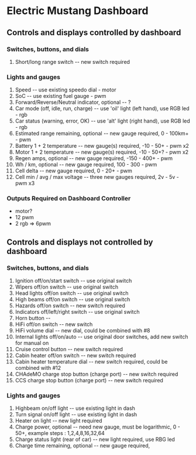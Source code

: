 # Electric Mustang Dashboard

## Controls and displays controlled by dashboard

### Switches, buttons, and dials

1. Short/long range switch -- new switch required

### Lights and gauges

1. Speed -- use existing speedo dial - motor
2. SoC -- use existing fuel gauge - pwm
3. Forward/Reverse/Neutral indicator, optional -- ?
4. Car mode (off, idle, run, charge) -- use 'oil' light (left hand), use RGB led - rgb
5. Car status (warning, error, OK) -- use 'alt' light (right hand), use RGB led - rgb
6. Estimated range remaining, optional -- new gauge required, 0 - 100km+ - pwm
7. Battery 1 + 2 temperature -- new gauge(s) required, -10 - 50+ - pwm x2
8. Motor 1 + 2 temperature -- new gauge(s) required, -10 - 50+? - pwm x2
9. Regen amps, optional -- new gauge required, -150 - 400+ - pwm
10. Wh / km, optional -- new gauge required, 100 - 300 - pwm
11. Cell delta -- new gauge required, 0 - 20+ - pwm
12. Cell min / avg / max voltage -- three new gauges required, 2v - 5v - pwm x3

### Outputs Required on Dashboard Controller

* motor?
* 12 pwm
* 2 rgb => 6pwm

## Controls and displays not controlled by dashboard

### Switches, buttons, and dials

1. Ignition off/on/start switch -- use original switch
2. Wipers off/on switch -- use original switch
3. Head lights off/on switch -- use original switch
4. High beams off/on switch -- use original switch
5. Hazards off/on switch -- new switch required
6. Indicators off/left/right switch -- use original switch
7. Horn button -- 
8. HiFi off/on switch -- new switch
9. HiFi volume dial -- new dial, could be combined with #8
10. Internal lights off/on/auto -- use original door switches, add new switch for manual on
11. Cruise control button -- new switch required
12. Cabin heater off/on switch -- new switch required
13. Cabin heater temperature dial -- new switch required, could be combined with #12
14. CHAdeMO charge stop button (charge port) -- new switch required
15. CCS charge stop button (charge port) -- new switch required

### Lights and gauges

1. Highbeam on/off light -- use existing light in dash
2. Turn signal on/off light -- use existing light in dash
3. Heater on light -- new light required
4. Charge power, optional -- need new gauge, must be logarithmic, 0 - 50+, example steps : 1,2,4,8,16,32,64
5. Charge status light (rear of car) -- new light required, use RBG led
6. Charge time remaining, optional -- new gauge required, 

